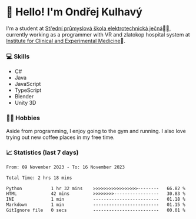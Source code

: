 # 👋 Hello! I'm Ondřej Kulhavý

I'm a student at [Střední průmyslová škola elektrotechnická ječná](https://www.spsejecna.cz/)👨‍🎓, currently working as a programmer with VR and zlatokop hospital system at [Institute for Clinical and Experimental Medicine](https://www.ikem.cz/en/)🏥.

### 💻 Skills
- C#
- Java
- JavaScript
- TypeScript
- Blender
- Unity 3D

### 🏋️‍♂️ Hobbies

Aside from programming, I enjoy going to the gym and running. I also love trying out new coffee places in my free time.

### 📈 Statistics (last 7 days)
<!--START_SECTION:waka-->

```txt
From: 09 November 2023 - To: 16 November 2023

Total Time: 2 hrs 18 mins

Python           1 hr 32 mins    >>>>>>>>>>>>>>>>>--------   66.82 %
HTML             42 mins         >>>>>>>>-----------------   30.83 %
INI              1 min           -------------------------   01.18 %
Markdown         1 min           -------------------------   01.15 %
GitIgnore file   0 secs          -------------------------   00.01 %
```

<!--END_SECTION:waka-->



